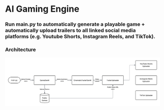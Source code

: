 # AI Gaming Engine

### Run main.py to automatically generate a playable game + automatically upload trailers to all linked social media platforms (e.g. Youtube Shorts, Instagram Reels, and TikTok).

### Architecture
![AIGameEngine/data/system-architecture.png](data/system-architecture.png)